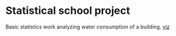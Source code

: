 # Statistical school project
Basic statistics work analyzing water consumption of a building.
[viz](/water_consumption)
